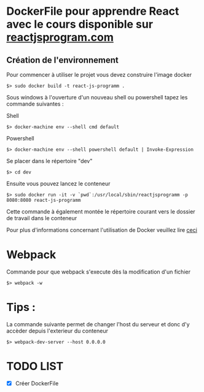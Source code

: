 # DockerFile pour apprendre React avec le cours disponible sur [reactjsprogram.com](http://reactjsprogram.com)


## Création de l'environnement

Pour commencer à utiliser le projet vous devez construire l'image docker

```
$> sudo docker build -t react-js-programm .
```


Sous windows à l'ouverture d'un nouveau shell ou powershell tapez les commande suivantes :

Shell
```
$> docker-machine env --shell cmd default
```

Powershell
```
$> docker-machine env --shell powershell default | Invoke-Expression
```

Se placer dans le répertoire "dev"

```
$> cd dev
```

Ensuite vous pouvez lancez le conteneur

```
$> sudo docker run -it -v `pwd`:/usr/local/sbin/reactjsprogramm -p 8080:8080 react-js-programm
```

Cette commande à également montée le répertoire courant vers le dossier de travail dans le conteneur

Pour plus d'informations concernant l'utilisation de Docker veuillez lire [ceci](../README.md)

# Webpack

Commande pour que webpack s'execute dès la modification d'un fichier
```
$> webpack -w
```

# Tips :

La commande suivante permet de changer l'host du serveur et donc d'y accèder depuis l'exterieur du conteneur
```
$> webpack-dev-server --host 0.0.0.0
```

# TODO LIST

- [x] Créer DockerFile
